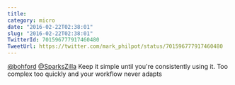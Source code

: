 ```yaml
---
title: 
category: micro
date: "2016-02-22T02:38:01"
slug: "2016-02-22T02:38:01"
TwitterId: 701596777917460480
TweetUrl: https://twitter.com/mark_philpot/status/701596777917460480
---
```


[@bohford](https://twitter.com/bohford)
[@SparksZilla](https://twitter.com/SparksZilla) Keep it simple until you're
consistently using it. Too complex too quickly and your workflow never adapts
